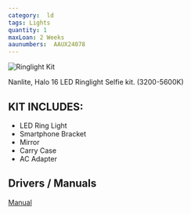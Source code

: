 ```yaml
---
category:  ld
tags: Lights
quantity: 1
maxLoan: 2 Weeks
aaunumbers:  AAUX24078
---
```

![Ringlight Kit](https://focusnordic.blob.core.windows.net/productimages/111980/800q-12_111980.png)

Nanlite, Halo 16 LED Ringlight Selfie kit. (3200-5600K)
## KIT INCLUDES:
-  LED Ring Light 
-  Smartphone Bracket 
-  Mirror  
-  Carry Case 
-  AC Adapter

## Drivers / Manuals
[Manual](https://www.adorama.com/nnhalo16.html)



